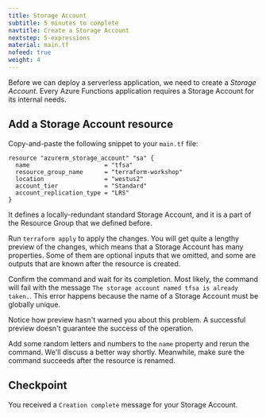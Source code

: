```yaml
---
title: Storage Account
subtitle: 5 minutes to complete
navtitle: Create a Storage Account
nextstep: 5-expressions
material: main.tf
nofeed: true
weight: 4
---
```


Before we can deploy a serverless application, we need to create a *Storage Account*. Every Azure Functions application requires a Storage Account for its internal needs.

## Add a Storage Account resource

Copy-and-paste the following snippet to your `main.tf` file:

``` hcl
resource "azurerm_storage_account" "sa" {
  name                     = "tfsa"
  resource_group_name      = "terraform-workshop"
  location                 = "westus2"
  account_tier             = "Standard"
  account_replication_type = "LRS"
}
```

It defines a locally-redundant standard Storage Account, and it is a part of the Resource Group that we defined before.

Run `terraform apply` to apply the changes. You will get quite a lengthy preview of the changes, which means that a Storage Account has many properties. Some of them are optional inputs that we omitted, and some are outputs that are known after the resource is created.

Confirm the command and wait for its completion. Most likely, the command will fail with the message `The storage account named tfsa is already taken.`. This error happens because the name of a Storage Account must be globally unique.

Notice how preview hasn't warned you about this problem. A successful preview doesn't guarantee the success of the operation.

Add some random letters and numbers to the `name` property and rerun the command. We'll discuss a better way shortly. Meanwhile, make sure the command succeeds after the resource is renamed.

## Checkpoint

You received a `Creation complete` message for your Storage Account.
